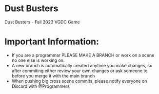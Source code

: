 # Dust Busters
 Dust Busters - Fall 2023 VGDC Game

# Important Information:
* If you are a programmar PLEASE MAKE A BRANCH or work on a scene no one else is working on.
* A new branch is automatically created anytime you make changes, so after commiting either review your own changes or ask someone to before you merge it with the main branch
* When pushing big cross scene commits, please notify everyone on Discord with @Programmers

